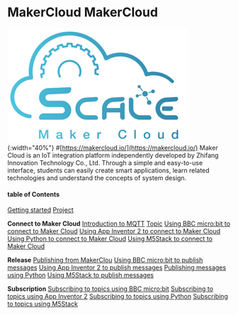 # MakerCloud MakerCloud
![logo.png](logo.png){:width="40%"}
#[https://makercloud.io/](https://makercloud.io/)
Maker Cloud is an IoT integration platform independently developed by Zhifang Innovation Technology Co., Ltd. Through a simple and easy-to-use interface, students can easily create smart applications, learn related technologies and understand the concepts of system design.

#### table of Contents
[Getting started](ch0_registration/register.md)
[Project](ch1_project/project.md)

**Connect to Maker Cloud**
[Introduction to MQTT](ch2_MQTT/mqtt.md)
[Topic](ch3_Topic/topic.md)
[Using BBC micro:bit to connect to Maker Cloud](ch4_connect/microbit/connect_microbit.md)
[Using App Inventor 2 to connect to Maker Cloud](ch4_connect/ai2/connect_ai2.md)
[Using Python to connect to Maker Cloud](ch4_connect/python/connect_python.md)
[Using M5Stack to connect to Maker Cloud](ch4_connect/m5stack/connect_m5stack.md)

**Release**
[Publishing from MakerClou](ch5_publish/makercloud/makercloud.md)
[Using BBC micro:bit to publish messages](ch5_publish/microbit/publish_microbit.md)
[Using App Inventor 2 to publish messages](ch5_publish/ai2/publish_ai2.md)
[Publishing messages using Python](ch5_publish/python/publish_python.md)
[Using M5Stack to publish messages](ch5_publish/m5stack/publish_m5stack.md)

**Subscription**
[Subscribing to topics using BBC micro:bit](ch6_subscribe/microbit/subscribe_microbit.md)
[Subscribing to topics using App Inventor 2](ch6_subscribe/ai2/subscribe_ai2.md)
[Subscribing to topics using Python](ch6_subscribe/python/subscribe_python.md)
[Subscribing to topics using M5Stack](ch6_subscribe/ai2/subscribe_ai2.md)
